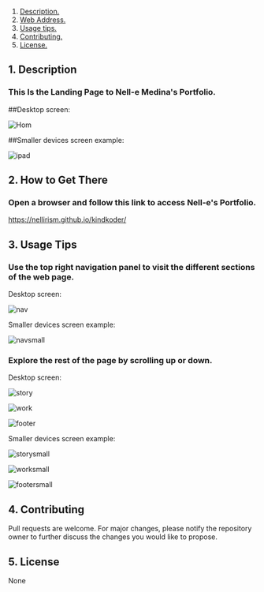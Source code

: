 1. [ Description. ](#desc)
2. [ Web Address. ](#web-address)
3. [ Usage tips. ](#usage)
4. [ Contributing. ](#contributing)
5. [ License. ](#license)


## 1. Description


### This Is the Landing Page to Nell-e Medina's Portfolio.


##Desktop screen:

![Hom](https://user-images.githubusercontent.com/71202250/113499956-1d8f3e00-94cf-11eb-8982-eb0b9ad3e8fd.JPG)

##Smaller devices screen example:

![ipad](https://user-images.githubusercontent.com/71202250/113500038-e1a8a880-94cf-11eb-84a7-25fabbc02912.JPG)

## 2. How to Get There

### Open a browser and follow this link to access Nell-e's Portfolio.


https://nellirism.github.io/kindkoder/


## 3. Usage Tips


### Use the top right navigation panel to visit the different sections of the web page.

Desktop screen:

![nav](https://user-images.githubusercontent.com/71202250/113500117-5bd92d00-94d0-11eb-8a99-8de74a1498bd.JPG)


Smaller devices screen example:

![navsmall](https://user-images.githubusercontent.com/71202250/113500139-888d4480-94d0-11eb-94dc-cb2a3be1e51c.JPG)



### Explore the rest of the page by scrolling up or down.

Desktop screen:

![story](https://user-images.githubusercontent.com/71202250/113500153-9f339b80-94d0-11eb-98a4-0001bf54db36.jpg)

![work](https://user-images.githubusercontent.com/71202250/113500159-ac508a80-94d0-11eb-9027-7ac4e6ddcd14.JPG)


![footer](https://user-images.githubusercontent.com/71202250/113500163-b6728900-94d0-11eb-82ed-bcfe3334a3b2.JPG)


Smaller devices screen example:

![storysmall](https://user-images.githubusercontent.com/71202250/113500201-efaaf900-94d0-11eb-85a7-2fd05f5c5c82.JPG)

![worksmall](https://user-images.githubusercontent.com/71202250/113500210-f8033400-94d0-11eb-94eb-a7acc4849f96.JPG)

![footersmall](https://user-images.githubusercontent.com/71202250/113500213-ff2a4200-94d0-11eb-8634-45b75fecb6d7.JPG)



<a name="contributing"></a>
## 4. Contributing
Pull requests are welcome. For major changes, please notify the repository owner to further discuss the changes you would like to propose. 

<a name="license"></a>
## 5. License
None
